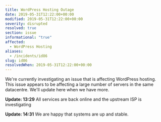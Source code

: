 ```yaml
---
title: WordPress Hosting Outage
date: 2019-05-31T12:22:00+00:00
modified: 2019-05-31T12:22:00+00:00
severity: disrupted
resolved: true
section: issue
informational: "true"
affected:
  - WordPress Hosting
aliases:
  - /incidents/id86
slug: id86
resolvedWhen: 2019-05-31T12:22:00+00:00
---
```


We're currently investigating an issue that is affecting WordPress hosting.  This issue appears to be affecting a large number of servers in the same datacentre.  We'll update here when we have more.

**Update: 13:29** All services are back online and the upstream ISP is investigating

**Update: 14:31** We are happy that systems are up and stable.

